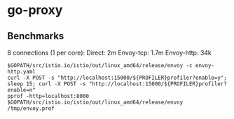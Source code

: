 # go-proxy

## Benchmarks

8 connections (1 per core):
Direct: 2m
Envoy-tcp: 1.7m
Envoy-http: 34k


```
$GOPATH/src/istio.io/istio/out/linux_amd64/release/envoy -c envoy-http.yaml
curl -X POST -s "http://localhost:15000/${PROFILER}profiler?enable=y"; sleep 15; curl -X POST -s "http://localhost:15000/${PROFILER}profiler?enable=n"
pprof -http=localhost:8000 $GOPATH/src/istio.io/istio/out/linux_amd64/release/envoy /tmp/envoy.prof
```

